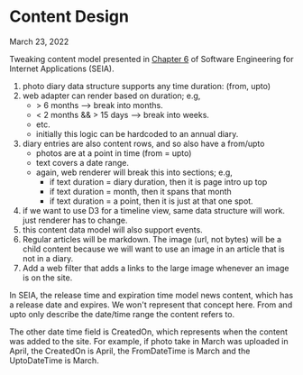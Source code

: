# Content Design

March 23, 2022

Tweaking content model presented in 
[Chapter 6](https://philip.greenspun.com/seia/content-management) 
of Software Engineering for Internet Applications (SEIA).


1. photo diary data structure supports any time duration: (from, upto)
2. web adapter can render based on duration; e.g,
     * \> 6 months --> break into months.
     * < 2 months && > 15 days --> break into weeks.
     * etc.
     * initially this
       logic can be hardcoded to an annual diary.
3. diary entries are also content rows, and so also have a from/upto
     * photos are at a point in time (from = upto)
     * text covers a date range.
     * again, web renderer will break this into sections; e.g,
         - if text duration = diary duration, then it is page intro up top
         - if text duration = month, then it spans that month
         - if text duration = a point, then it is just at that one spot.
4. if we want to use D3 for a timeline view, same data structure will work.
   just renderer has to change.
5. this content data model will also support events.
6. Regular articles will be markdown.  The image (url, not bytes) 
   will be a child content because we will want
   to use an image in an article that is not in a diary.
7. Add a web filter that adds a links to the large image whenever an
   image is on the site.

In SEIA, the release time and expiration time 
model news content, which has a release date
and expires.  We won't represent that concept here.  From
and upto only describe the date/time range the content refers
to.

The other date time field is CreatedOn, which represents when the
content was added to the site.  For example, if photo take in March
was uploaded in April, the CreatedOn is April, the FromDateTime is 
March and the UptoDateTime is March.